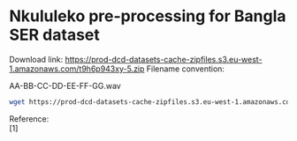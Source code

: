 # Nkululeko pre-processing for Bangla SER dataset

Download link: https://prod-dcd-datasets-cache-zipfiles.s3.eu-west-1.amazonaws.com/t9h6p943xy-5.zip
Filename convention:  

AA-BB-CC-DD-EE-FF-GG.wav

```bash
wget https://prod-dcd-datasets-cache-zipfiles.s3.eu-west-1.amazonaws.com/t9h6p943xy-5.zip

```  

Reference:  
[1] 